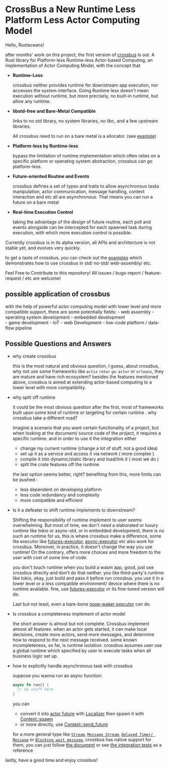 # CrossBus a New Runtime Less Platform Less Actor Computing Model

Hello, Rustaceans!

after months' work on this project, the first version of [crossbus](https://github.com/hominee/crossbus) is out. A Rust library for Platform-less Runtime-less Actor-based Computing, an implementation of Actor Computing Model, with the concept that

- **Runtime-Less**

  crossbus neither provides runtime for downstream app execution, nor accesses the system interface. Going Runtime less doesn't mean execution without runtime, but more precisely, no built-in runtime, but allow any runtime.

- **libstd-free and Bare-Metal Compatible**

  links to no std library, no system libraries, no libc, and a few upstream libraries.

  All crossbus need to run on a bare metal is a allocator. (see [example](https://github.com/hominee/crossbus/tree/master/examples/no-std))

- **Platform-less by Runtime-less**

  bypass the limitation of runtime implementation which often relies on a specific platform or operating system abstraction, crossbus can go platform-less.

- **Future-oriented Routine and Events**

  crossbus defines a set of types and traits to allow asynchronous tasks manipulation, actor communication, message handling, context interaction and etc all are asynchronous. That means you can run a future on a bare metal

- **Real-time Execution Control**

  taking the advantage of the design of future routine, each poll and events alongside can be intercepted for each spawned task during execution, with which more execution control is possible.

Currently crossbus is in its alpha version, all APIs and architecture is not stable yet, and evolves very quickly.

to get a taste of crossbus, you can check out the [examples](https://github.com/hominee/crossbus/tree/master/examples) which demonstrates how to use crossbus in std/ no-std/ web-assembly/ etc.

Feel Free to Contribute to this repository! All issues / bugs-report / feature-request / etc are welcome!


## possible application of crossbus

  with the help of powerful actor computing model with lower level and more compatible support, there are some potentially fields:
    - web assembly
    - operating system development
    - embedded development	
    - game development
    - IoT 
    - web Development 
    - low-code platform / data-flow pipeline 
  

## Possible Questions and Answers

- why create crossbus

  this is the most natural and obvious question, I guess, about crossbus,  
  why not use some frameworks like `actix` `rotor` `go-actor` or `orleans`, they are mature and have rich ecosystem? 
  besides the features mentioned above, crossbus is aimed at extending actor-based computing to a lower level with more compatibility. 

- why split off runtime  

  it could be the most obvious question after the first, most of frameworks 
  built upon some kind of runtime or targeting for certain runtime .
  why crossbus take a different road?

  Imagine a scenario that you want certain functionality of a project,
  but when looking at 
  the document/ source code of the project, it requires a
  specific runtime. and in order to use it the integration either 
  - change my current runtime (change a lot of stuff, not a good idea)
  - set up it as a service and access it via network ( more complex )
  - compile it into dynamic/static library and load/link it ( most we do )
  - split the crate features off the runtime 

  the last option seems better, right? 
  benefiting from this, more limits can be pushed :
  - less dependent on developing platform
  - less code redundancy and complexity
  - more compatible and efficient

- Is it a defeater to shift runtime implements to downstream?

  Shifting the responsibility of runtime implement to user seems overwhelming.
  But most of time, we don't need a elaborated or luxury runtime like tokio or async-std, or in embedded development, there is no such an runtime for us, this is where crossbus make a difference, some lite executor like [futures-executor](https://docs.rs/futures-executor), [async-executor](https://docs.rs/async-executor) etc also work for crossbus.
  Moreover, in practice, it doesn't change the way you use runtime! On the contrary, offers more choices and more freedom to the user with cost of some line of code.

  you don't touch runtime when you build a wasm app, good, just use crossbus directly and don't do that neither. you like third-party's runtime like tokio, okay, just build and pass it before run crossbus. you use it in a lower level or a less compatible environment/ device where there is no runtime available. fine, use [futures-executor](https://docs.rs/futures-executor) or its fine-tuned version will do.

  Last but not least, even a bare-bone [noop-waker executor](https://docs.rs/futures-task/latest/futures_task/fn.noop_waker.html) can do.

- Is crossbus a completeness implement of actor model

  the short answer is almost but not complete. Crossbus implement 
  almost all features. when an actor gets started, it can make local 
  decisions, create more actors, send more messages, and determine 
  how to respond to the next message received.
  some known incompleteness, so far, is runtime isolation.
  crossbus assumes user use a global runtime which specified
  by user to execute tasks when all business logic set up.  

- how to explicitly handle asynchronous task with crossbus

  suppose you wanna run an async function: 
  ```rust no_run
  async fn run() {
  	// do stuff here
  }
  ```
  you can 
  - convert it into [actor future](https://docs.rs/crossbus/latest/crossbus/actor/trait.Future.html) with [Localizer](https://docs.rs/crossbus/latest/crossbus/actor/struct.Localizer.html) then spawn it with [Context::spawn](https://docs.rs/crossbus/latest/crossbus/context/struct.Context.html#method.spawn)
  - or more directly, use [Context::send_future](https://docs.rs/crossbus/latest/crossbus/context/struct.Context.html#method.send_future)

  for a more general type like [`Stream`](https://docs.rs/crossbus/latest/crossbus/stream/trait.Stream.html), [`Message Stream`](https://docs.rs/crossbus/latest/crossbus/message/trait.MStream.html), [`Delayed Timer/ Message`](https://docs.rs/crossbus/latest/crossbus/delayer/trait.Delaying.html) or [`Blocking wait message`](https://docs.rs/crossbus/latest/crossbus/blocker/trait.Blocking.html),
  crossbus has native support for them, you can just follow [the document](https://docs.rs/crossbus) or see [the integration tests](https://github.com/hominee/crossbus/tree/master/tests) as a reference 

lastly, have a good time and enjoy crossbus!
